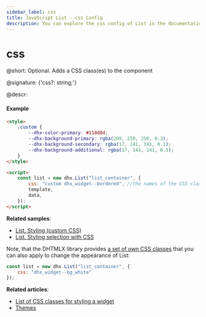 ```yaml
---
sidebar_label: css
title: JavaScript List - css Config 
description: You can explore the css config of List in the documentation of the DHTMLX JavaScript UI library. Browse developer guides and API reference, try out code examples and live demos, and download a free 30-day evaluation version of DHTMLX Suite.
---
```


# css

@short: Optional. Adds a CSS class(es) to the component

@signature: {'css?: string;'}

@descr:
#### Example

~~~html
<style>
    .custom {
        --dhx-color-primary: #118d8d;
        --dhx-background-primary: rgba(209, 250, 250, 0.3);
        --dhx-background-secondary: rgba(17, 141, 141, 0.1);
        --dhx-background-additional: rgba(17, 141, 141, 0.3);
    }
</style>

<script>
    const list = new dhx.List("list_container", {
        css: "custom dhx_widget--bordered", //the names of the CSS classes separated by space
        template,
        data,
    });
</script>
~~~

**Related samples**:
- [List. Styling (custom CSS)](https://snippet.dhtmlx.com/s461f09w)
- [List. Styling selection with CSS](https://snippet.dhtmlx.com/6hss19d3)

Note, that the DHTMLX library provides [a set of own CSS classes](helpers/base_elements.md#list-of-css-classes-for-styling-a-widget) that you can also apply to change the appearance of List:

~~~js
const list = new dhx.List("list_container", {
	css: "dhx_widget--bg_white"
});
~~~

**Related articles**: 
- [List of CSS classes for styling a widget](helpers/base_elements.md#list-of-css-classes-for-styling-a-widget)
- [Themes](themes.md)